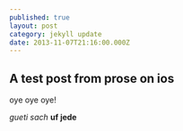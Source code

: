 ```yaml
---
published: true
layout: post
category: jekyll update
date: 2013-11-07T21:16:00.000Z
---
```


## A test post from prose on ios

oye oye oye!

*gueti sach* **uf jede**


